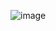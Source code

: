 ![image](https://github.com/andersonhcc/task-management-system/assets/103274266/6817451f-ebac-480b-b887-2d5ce316f37f)
